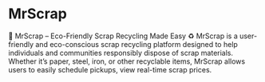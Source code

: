 # MrScrap
🌿 MrScrap – Eco-Friendly Scrap Recycling Made Easy ♻️    MrScrap is a user-friendly and eco-conscious scrap recycling platform designed to help individuals and communities responsibly dispose of scrap materials. Whether it’s paper, steel, iron, or other recyclable items, MrScrap allows users to easily schedule pickups, view real-time scrap prices.
